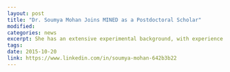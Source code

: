 ```yaml
---
layout: post
title: "Dr. Soumya Mohan Joins MINED as a Postdoctoral Scholar"
modified: 
categories: news
excerpt: She has an extensive experimental background, with experience in SEM/TEM/EBSD/Gleeble. Welcome!
tags: 
date: 2015-10-20
link: https://www.linkedin.com/in/soumya-mohan-642b3b22
---
```

